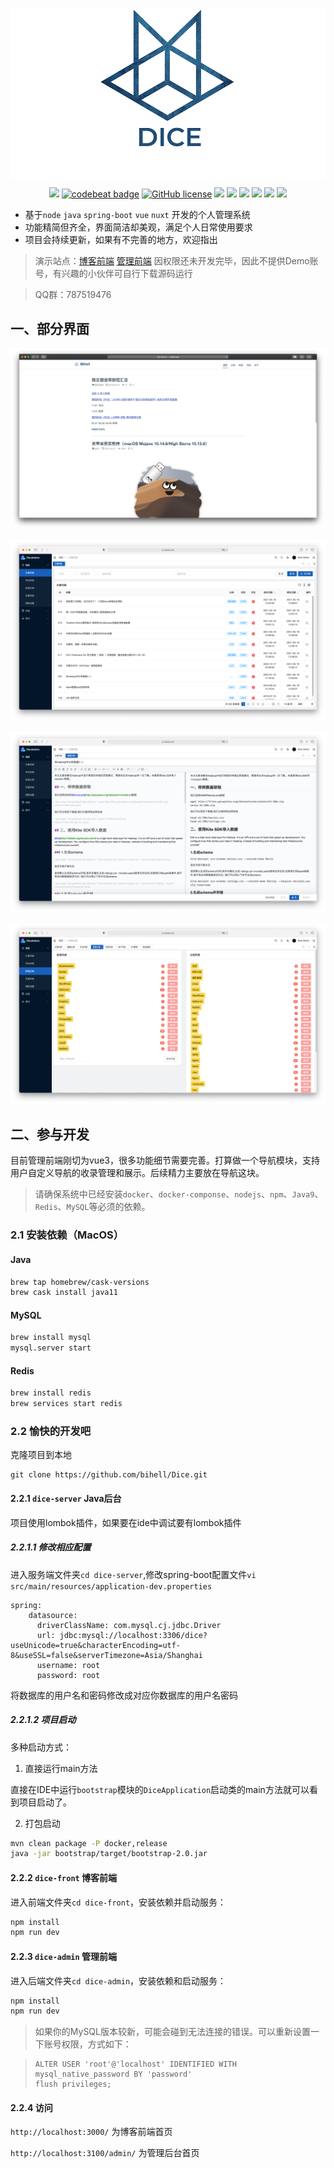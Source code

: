 <p align="center">
  <img align="center" src="https://raw.githubusercontent.com/bihell/blog-img/master/logo.png"/>
</p>

<p align="center">
    <a href="https://www.travis-ci.org/bihell/Dice"><img src="https://www.travis-ci.org/bihell/Dice.svg?branch=master"></a>
    <a href="https://codebeat.co/projects/github-com-bihell-dice-master"><img alt="codebeat badge" src="https://codebeat.co/badges/eb0bdd65-dad1-45e6-aea6-371c64d4d943" /></a>
    <a href="https://github.com/bihell/Dice/blob/master/LICENSE"><img alt="GitHub license" src="https://img.shields.io/github/license/bihell/Dice"></a>
    <a alt="spring boot"><img src="https://img.shields.io/badge/java-9-yellow.svg"/></a>
    <a alt="spring boot"><img src="https://img.shields.io/badge/spring%20boot-2.3.3.RELEASE-blue"/></a>
    <a alt="vue"><img src="https://img.shields.io/badge/vue-3-orange.svg"></a>
    <a alt="nuxt"><img src="https://img.shields.io/badge/nuxt-2.11.0-yellowgreen.svg"></a>
    <a alt="docker"><img src="https://img.shields.io/badge/docker-19.03.5--ce-ff69b4.svg"></a>
    <a alt="docker-compose"><img src="https://img.shields.io/badge/docker--compose-1.25.2-lightgrey.svg"></a>
</p>

* 基于`node` `java` `spring-boot` `vue` `nuxt` 开发的个人管理系统
* 功能精简但齐全，界面简洁却美观，满足个人日常使用要求
* 项目会持续更新，如果有不完善的地方，欢迎指出

> 演示站点：[博客前端](https://bihell.com/) [管理前端](https://bihell.com/admin)  因权限还未开发完毕，因此不提供Demo账号，有兴趣的小伙伴可自行下载源码运行

> QQ群：787519476

## 一、部分界面

![博客前端](https://raw.githubusercontent.com/bihell/blog-img/master/dice1.png)

![文章列表](img/post_list.png)

![文章编辑](img/post_edit.png)

![文章编辑](img/tag_list.png)



## 二、参与开发

目前管理前端刚切为vue3，很多功能细节需要完善。打算做一个导航模块，支持用户自定义导航的收录管理和展示。后续精力主要放在导航这块。

> 请确保系统中已经安装`docker`、`docker-componse`、`nodejs`、`npm`、`Java9`、`Redis`、`MySQL`等必须的依赖。

### 2.1 安装依赖（MacOS）

#### Java

```Bash
brew tap homebrew/cask-versions
brew cask install java11
```

#### MySQL

```Bash
brew install mysql
mysql.server start
```

#### Redis

```Bash
brew install redis
brew services start redis
```

### 2.2 愉快的开发吧

克隆项目到本地

   ```
   git clone https://github.com/bihell/Dice.git
   ```

#### 2.2.1 `dice-server` Java后台

项目使用lombok插件，如果要在ide中调试要有lombok插件

##### 2.2.1.1 修改相应配置

进入服务端文件夹`cd dice-server`,修改spring-boot配置文件`vi src/main/resources/application-dev.properties`

```
spring:
    datasource:
      driverClassName: com.mysql.cj.jdbc.Driver
      url: jdbc:mysql://localhost:3306/dice?useUnicode=true&characterEncoding=utf-8&useSSL=false&serverTimezone=Asia/Shanghai
      username: root
      password: root
```

将数据库的用户名和密码修改成对应你数据库的用户名密码

##### 2.2.1.2 项目启动

多种启动方式：

1. 直接运行main方法

直接在IDE中运行`bootstrap`模块的`DiceApplication`启动类的main方法就可以看到项目启动了。

2. 打包启动

```Bash
mvn clean package -P docker,release
java -jar bootstrap/target/bootstrap-2.0.jar
```

#### 2.2.2 `dice-front` 博客前端

进入前端文件夹`cd dice-front`，安装依赖并启动服务：

```Bash
npm install
npm run dev
```

#### 2.2.3 `dice-admin` 管理前端

进入后端文件夹`cd dice-admin`，安装依赖和启动服务：

```Bash
npm install
npm run dev
```

> 如果你的MySQL版本较新，可能会碰到无法连接的错误。可以重新设置一下账号权限，方式如下：

> ```
> ALTER USER 'root'@'localhost' IDENTIFIED WITH mysql_native_password BY 'password'
> flush privileges;
> ```

#### 2.2.4 访问

`http://localhost:3000/` 为博客前端首页

`http://localhost:3100/admin/` 为管理后台首页

